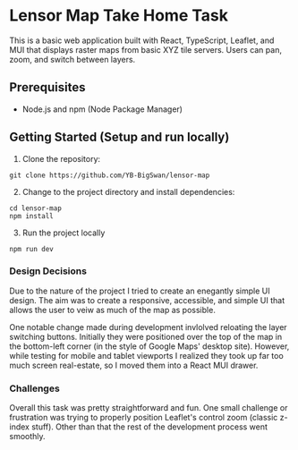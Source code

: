 # Lensor Map Take Home Task

This is a basic web application built with React, TypeScript, Leaflet, and MUI that displays raster maps from basic XYZ tile servers. Users can pan, zoom, and switch between layers. 

## Prerequisites
- Node.js and npm (Node Package Manager)

## Getting Started (Setup and run locally)
1. Clone the repository:
```
git clone https://github.com/YB-BigSwan/lensor-map
```
2. Change to the project directory and install dependencies:
```
cd lensor-map
npm install
```
3. Run the project locally
```
npm run dev
```

### Design Decisions
Due to the nature of the project I tried to create an enegantly simple UI design. The aim was to create a responsive, accessible, and simple UI that allows the user to veiw as  much of the map as possible. 

One notable change made during development invlolved reloating the layer switching buttons. Initially they were positioned over the top of the map in the bottom-left corner (in the style of Google Maps' desktop site). However, while testing for mobile and tablet viewports I realized they took up far too much screen real-estate, so I moved them into a React MUI drawer.

### Challenges
Overall this task was pretty straightforward and fun. One small challenge or frustration was trying to properly position Leaflet's control zoom (classic z-index stuff). Other than that the rest of the development process went smoothly. 



